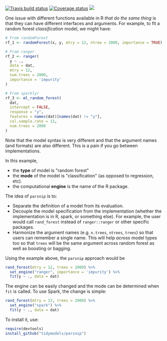 
[![Travis build status](https://travis-ci.org/tidymodels/parsnip.svg?branch=master)](https://travis-ci.org/tidymodels/parsnip)
[![Coverage status](https://codecov.io/gh/tidymodels/parsnip/branch/master/graph/badge.svg)](https://codecov.io/github/tidymodels/parsnip?branch=master)
![](https://img.shields.io/badge/lifecycle-experimental-orange.svg)


One issue with different functions available in R _that do the same thing_ is that they can have different interfaces and arguments. For example, to fit a random forest _classification_ model, we might have:

```r
# From randomForest
rf_1 <- randomForest(x, y, mtry = 12, ntree = 2000, importance = TRUE)

# From ranger
rf_2 <- ranger(
  y ~ ., 
  data = dat, 
  mtry = 12, 
  num.trees = 2000, 
  importance = 'impurity'
)

# From sparklyr
rf_3 <- ml_random_forest(
  dat, 
  intercept = FALSE, 
  response = "y", 
  features = names(dat)[names(dat) != "y"], 
  col.sample.rate = 12,
  num.trees = 2000
)
```

Note that the model syntax is very different and that the argument names (and formats) are also different. This is a pain if you go between implementations. 

In this example, 

 * the **type** of model is "random forest" 
 * the **mode** of the model is "classification" (as opposed to regression,  etc). 
 * the computational **engine** is the name of the R package. 


The idea of `parsnip` is to:

* Separate the definition of a model from its evaluation.
* Decouple the model specification from the implementation (whether the implementation is in R, spark, or something else). For example, the user would call `rand_forest` instead of `ranger::ranger` or other specific packages. 
* Harmonize the argument names (e.g. `n.trees`, `ntrees`, `trees`) so that users can remember a single name. This will help _across_ model types too so that `trees` will be the same argument across random forest as well as boosting or bagging. 

Using the example above, the `parsnip` approach would be

```r
rand_forest(mtry = 12, trees = 2000) %>%
  set_engine("ranger", importance = 'impurity') %>%
  fit(y ~ ., data = dat)
```

The engine can be easily changed and the mode can be determined when `fit` is called. To use Spark, the change is simple:

```r
rand_forest(mtry = 12, trees = 2000) %>%
  set_engine("spark") %>%
  fit(y ~ ., data = dat)
```



To install it, use:

```r
require(devtools)
install_github("tidymodels/parsnip")
```
